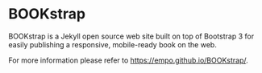# BOOKstrap
BOOKstrap is a Jekyll open source web site built on top of Bootstrap 3 for easily publishing a responsive, mobile-ready book on the web.

For more information please refer to https://empo.github.io/BOOKstrap/.
